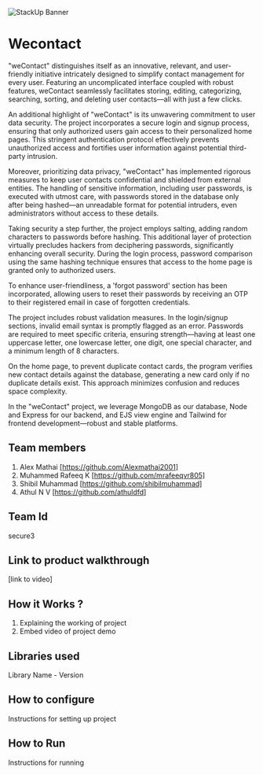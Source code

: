 ![StackUp Banner]([https://tinkerhub.frappe.cloud/files/stackup%20banner.jpeg])
# Wecontact
"weContact" distinguishes itself as an innovative, relevant, and user-friendly initiative intricately designed to simplify contact management for every user. Featuring an uncomplicated interface coupled with robust features, weContact seamlessly facilitates storing, editing, categorizing, searching, sorting, and deleting user contacts—all with just a few clicks.

An additional highlight of "weContact" is its unwavering commitment to user data security. The project incorporates a secure login and signup process, ensuring that only authorized users gain access to their personalized home pages. This stringent authentication protocol effectively prevents unauthorized access and fortifies user information against potential third-party intrusion.

Moreover, prioritizing data privacy, "weContact" has implemented rigorous measures to keep user contacts confidential and shielded from external entities. The handling of sensitive information, including user passwords, is executed with utmost care, with passwords stored in the database only after being hashed—an unreadable format for potential intruders, even administrators without access to these details.

Taking security a step further, the project employs salting, adding random characters to passwords before hashing. This additional layer of protection virtually precludes hackers from deciphering passwords, significantly enhancing overall security. During the login process, password comparison using the same hashing technique ensures that access to the home page is granted only to authorized users.

To enhance user-friendliness, a 'forgot password' section has been incorporated, allowing users to reset their passwords by receiving an OTP to their registered email in case of forgotten credentials.

The project includes robust validation measures. In the login/signup sections, invalid email syntax is promptly flagged as an error. Passwords are required to meet specific criteria, ensuring strength—having at least one uppercase letter, one lowercase letter, one digit, one special character, and a minimum length of 8 characters.

On the home page, to prevent duplicate contact cards, the program verifies new contact details against the database, generating a new card only if no duplicate details exist. This approach minimizes confusion and reduces space complexity.

In the "weContact" project, we leverage MongoDB as our database, Node and Express for our backend, and EJS view engine and Tailwind for frontend development—robust and stable platforms.

## Team members
1. Alex Mathai [https://github.com/Alexmathai2001]
2. Muhammed Rafeeq K [https://github.com/mrafeeqvr805]
3. Shibil Muhammad [https://github.com/shibilmuhammad]
4. Athul N V [https://github.com/athuldfd]
## Team Id
secure3
## Link to product walkthrough
[link to video]
## How it Works ?
1. Explaining the working of project
2. Embed video of project demo
## Libraries used
Library Name - Version
## How to configure
Instructions for setting up project
## How to Run
Instructions for running
